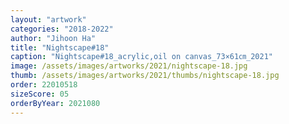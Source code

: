 ```yaml
---
layout: "artwork"
categories: "2018-2022"
author: "Jihoon Ha"
title: "Nightscape#18"
caption: "Nightscape#18_acrylic,oil on canvas_73×61㎝_2021"
image: /assets/images/artworks/2021/nightscape-18.jpg
thumb: /assets/images/artworks/2021/thumbs/nightscape-18.jpg
order: 22010518
sizeScore: 05
orderByYear: 2021080
---
```

